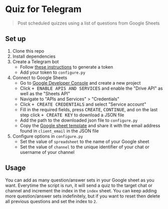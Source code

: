 # Quiz for Telegram
> Post scheduled quizzes using a list of questions from Google Sheets

## Set up
1. Clone this repo
1. Install dependencies
1. Create a Telegram bot
    - Follow [these instructions](https://core.telegram.org/bots#creating-a-new-bot) to generate a token
    - Add your token to `configure.py`
1. Connect to Google Sheets
    - Go to [Google Developer Console](https://console.developers.google.com/apis/dashboard) and create a new project
    - Click <kbd>+ ENABLE APIS AND SERVICES</kbd> and enable the "Drive API" as well as the "Sheets API"
    - Navigate to "APIs and Services" > "Credentials"
    - Click <kbd>+ CREATE CREDENTIALS</kbd> and select "Service account"
    - Fill in the required fields, press <kbd>CREATE</kbd>, <kbd>CONTINUE</kbd>, and on the last step click <kbd>+ CREATE KEY</kbd> to download a JSON file
    - Add the path to the downloaded json file to `configure.py`
    - Copy the [Google sheet template](https://docs.google.com/spreadsheets/u/1/d/1BE-ZbrkTejJloU_d953nYCKCqVSfoiQQCZ45Y3NSdtc/copy) and share it with the email address found in `client_email` in the JSON file
1. Configure options in `configure.py`
    - Set the value of `spreadsheet` to the name of your Google sheet
    - Set the value of `channel` to the unique identifier of your chat or username of your channel

## Usage
You can add as many question/answer sets in your Google sheet as you want. Everytime the script is run, it will send a quiz to the target chat or channel and increment the index in the `index` sheet. You can keep adding more question/answer sets indefinitely, but if you want to reset then delete all previous questions and set the index to `2`.
